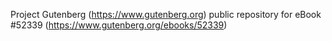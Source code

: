 Project Gutenberg (https://www.gutenberg.org) public repository for
eBook #52339 (https://www.gutenberg.org/ebooks/52339)
